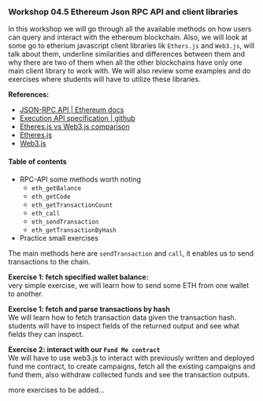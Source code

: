 ### Workshop 04.5 Ethereum Json RPC API and client libraries
In this workshop we will go through all the available methods on how users can query and interact with the ethereum blockchain.
Also, we will look at some go to etherium javascript client libraries lik `Ethers.js` and `Web3.js`, will talk about them,
underline similarities and differences between them and why there are two of them when all the other blockchains have only one
main client library to work with. We will also review some examples and do exercises where students will have to utilize
these libraries.

**References:**
* [JSON-RPC API | Ethereum docs](https://ethereum.org/en/developers/docs/apis/json-rpc/)
* [Execution API specification | github](https://github.com/ethereum/execution-apis)
* [Etheres.js vs Web3.js comparison](https://dev.to/lparvinsmith/web3js-vs-ethersjs-a-comparison-of-web3-libraries-2ap5)
* [Etheres.js](https://docs.ethers.org/v5/)
* [Web3.js](https://web3js.readthedocs.io/en/v1.10.0/)

#### Table of contents

* RPC-API some methods worth noting
  * `eth_getBalance`
  * `eth_getCode`
  * `eth_getTransactionCount`
  * `eth_call`
  * `eth_sendTransaction`
  * `eth_getTransactionByHash`
* Practice small exercises

The main methods here are `sendTransaction` and `call`, it enables us to send transactions to the chain. 


**Exercise 1: fetch specified wallet balance:**\
very simple exercise, we will learn how to send some ETH from one wallet to another.

**Exercise 1: fetch and parse transactions by hash**\
We will learn how to fetch transaction data given the transaction hash. students will have to inspect fields of the 
returned output and see what fields they can inspect.

**Exercise 2: interact with our `Fund Me contract`**\
We will have to use web3.js to interact with previously written and deployed fund me contract, to create campaigns,
fetch all the existing campaigns and fund them, also withdraw collected funds and see the transaction outputs.

more exercises to be added...
